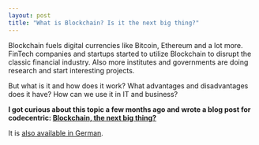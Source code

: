 ```yaml
---
layout: post
title: "What is Blockchain? Is it the next big thing?"
---
```


Blockchain fuels digital currencies like Bitcoin, Ethereum and a lot more. FinTech companies and startups started to utilize Blockchain to disrupt the classic financial industry. Also more institutes and governments are doing research and start interesting projects.

But what is it and how does it work? What advantages and disadvantages does it have? How can we use it in IT and business?

<strong>I got curious about this topic a few months ago and wrote a blog post for codecentric: [Blockchain, the next big thing?](https://blog.codecentric.de/en/2017/07/what-is-blockchain/)</strong>

It is [also available in German](https://blog.codecentric.de/2017/07/was-ist-blockchain/).
